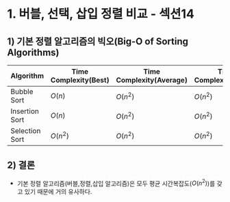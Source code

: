 # 1. 버블, 선택, 삽입 정렬 비교 - 섹션14

## 1) 기본 정렬 알고리즘의 빅오(Big-O of Sorting Algorithms)

| Algorithm | Time Complexity(Best) | Time Complexity(Average) | Time Complexity(Worst) | Space Complexity |
| --- | --- | --- | --- | --- |
| Bubble Sort | $O(n)$ | $O(n^2)$ | $O(n^2)$ | $O(1)$ |
| Insertion Sort | $O(n)$ | $O(n^2)$ | $O(n^2)$ | $O(1)$ |
| Selection Sort | $O(n^2)$ | $O(n^2)$ | $O(n^2)$ | $O(1)$ |

## 2) 결론

- 기본 정렬 알고리즘(버블,정렬,삽입 알고리즘)은 모두 평균 시간복잡도($O(n^2)$)를 갖고 있기 때문에 거의 유사하다.
